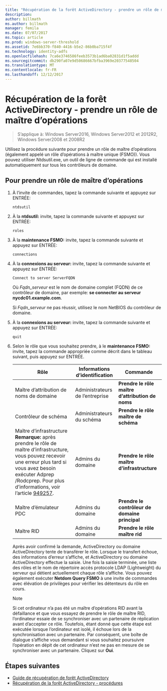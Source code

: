 ```yaml
---
title: "Récupération de la forêt ActiveDirectory - prendre un rôle de maître d’opérations"
description: 
author: billmath
ms.author: billmath
manager: femila
ms.date: 07/07/2017
ms.topic: article
ms.prod: windows-server-threshold
ms.assetid: 7e6bb370-f840-4416-b5e2-86b0ba715f4f
ms.technology: identity-adfs
ms.openlocfilehash: 7ca6e3746586feeb3573b1ad6ba02831d1f5addd
ms.sourcegitcommit: db290fa07e9d50686667bfba3969e20377548504
ms.translationtype: MT
ms.contentlocale: fr-FR
ms.lasthandoff: 12/12/2017
---
```

# <a name="ad-forest-recovery---seizing-an-operations-master-role"></a>Récupération de la forêt ActiveDirectory - prendre un rôle de maître d’opérations  

>S’applique à: Windows Server2016, Windows Server2012 et 2012R2, Windows Server2008 et 2008R2

 Utilisez la procédure suivante pour prendre un rôle de maître d’opérations (également appelé un rôle d’opérations à maître unique (FSMO)). Vous pouvez utiliser Ntdsutil.exe, un outil de ligne de commande qui est installé automatiquement sur tous les contrôleurs de domaine.  
  
## <a name="to-seize-an-operations-master-role"></a>Pour prendre un rôle de maître d’opérations  
  
1.  À l’invite de commandes, tapez la commande suivante et appuyez sur ENTRÉE:  
  
    ```  
    ntdsutil  
    ```  
  
2.  À la **ntdsutil:** invite, tapez la commande suivante et appuyez sur ENTRÉE:  
  
    ```  
    roles  
    ```  
  
3.  À la **maintenance FSMO:** invite, tapez la commande suivante et appuyez sur ENTRÉE:  
  
    ```  
    connections  
    ```  
  
4.  À la **connexions au serveur:** invite, tapez la commande suivante et appuyez sur ENTRÉE:  
  
    ```  
    Connect to server ServerFQDN  
    ```  
  
     Où *Fqdn_serveur* est le nom de domaine complet (FQDN) de ce contrôleur de domaine, par exemple: **se connecter au serveur nycdc01.example.com**.  
  
     Si *Fqdn_serveur* ne pas réussir, utilisez le nom NetBIOS du contrôleur de domaine.  
  
5.  À la **connexions au serveur:** invite, tapez la commande suivante et appuyez sur ENTRÉE:  
  
    ```  
    quit  
    ```  
  
6.  Selon le rôle que vous souhaitez prendre, à le **maintenance FSMO:** invite, tapez la commande appropriée comme décrit dans le tableau suivant, puis appuyez sur ENTRÉE.  
  
    |Rôle|Informations d’identification|Commande|  
    |----------|-----------------|-------------|  
    |Maître d’attribution de noms de domaine|Administrateurs de l’entreprise|**Prendre le rôle maître d’attribution de noms**|  
    |Contrôleur de schéma|Administrateurs du schéma|**Prendre le rôle maître de schéma**|  
    |Maître d’infrastructure **Remarque:** après prendre le rôle de maître d’infrastructure, vous pouvez recevoir une erreur plus tard si vous avez besoin exécuter Adprep /Rodcprep. Pour plus d’informations, voir l’article [949257](https://support.microsoft.com/kb/949257).|Admins du domaine|**Prendre le rôle maître d’infrastructure**|  
    |Maître d’émulateur PDC|Admins du domaine|**Prendre le contrôleur de domaine principal**|  
    |Maître RID|Admins du domaine|**Prendre le rôle maître rid**|  
  
     Après avoir confirmé la demande, ActiveDirectory ou domaine ActiveDirectory tente de transférer le rôle. Lorsque le transfert échoue, des informations d’erreur s’affiche, et ActiveDirectory ou domaine ActiveDirectory effectue la saisie. Une fois la saisie terminée, une liste des rôles et le nom de répertoire accès protocole LDAP (Lightweight) du serveur qui détient actuellement chaque rôle s’affiche. Vous pouvez également exécuter **Netdom Query FSMO** à une invite de commandes avec élévation de privilèges pour vérifier les détenteurs du rôle en cours.  
  
    > [!NOTE]
    >  Si cet ordinateur n’a pas été un maître d’opérations RID avant la défaillance et que vous essayez de prendre le rôle de maître RID, l’ordinateur essaie de se synchroniser avec un partenaire de réplication avant d’accepter ce rôle. Toutefois, étant donné que cette étape est exécutée lorsque l’ordinateur est isolé, il échoue lors de la synchronisation avec un partenaire. Par conséquent, une boîte de dialogue s’affiche vous demandant si vous souhaitez poursuivre l’opération en dépit de cet ordinateur n’est ne pas en mesure de se synchroniser avec un partenaire. Cliquez sur **Oui**.  
  
## <a name="next-steps"></a>Étapes suivantes

- [Guide de récupération de forêt ActiveDirectory](AD-Forest-Recovery-Guide.md)
- [Récupération de la forêt ActiveDirectory - procédures](AD-Forest-Recovery-Procedures.md)
